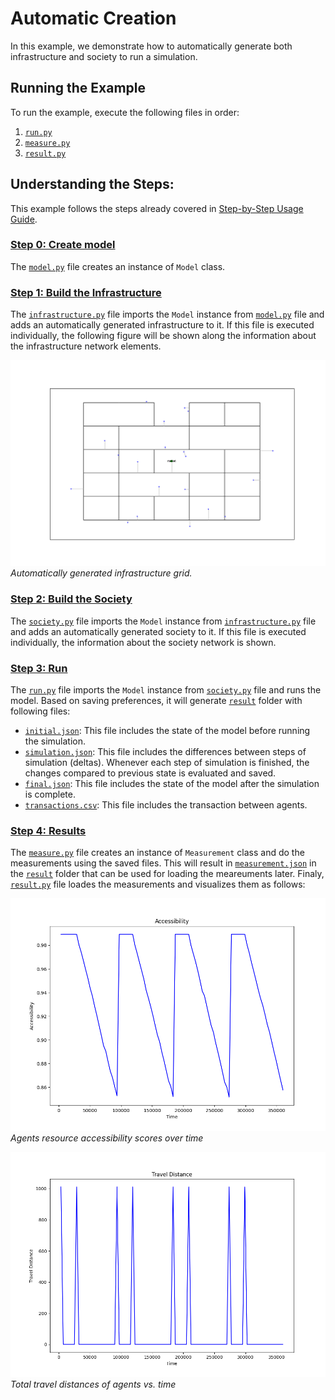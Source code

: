 # Automatic Creation

In this example, we demonstrate how to automatically generate both infrastructure and society to run a simulation.

## Running the Example

To run the example, execute the following files in order:
1. [`run.py`](https://github.com/cmudrc/pied-piper/blob/main/examples/automatic-creation/run.py)
2. [`measure.py`](https://github.com/cmudrc/pied-piper/blob/main/examples/automatic-creation/measure.py)
3. [`result.py`](https://github.com/cmudrc/pied-piper/blob/main/examples/automatic-creation/result.py)

## Understanding the Steps:

This example follows the steps already covered in [Step-by-Step Usage Guide](https://pied-piper.readthedocs.io/latest/step-by-step.html).

### [Step 0: Create model](https://pied-piper.readthedocs.io/latest/step-by-step.html#step-0-create-the-model)

The [`model.py`](https://github.com/cmudrc/pied-piper/blob/main/examples/automatic-creation/model.py) file creates an instance of `Model` class.

### [Step 1: Build the Infrastructure](https://pied-piper.readthedocs.io/latest/step-by-step.html#step-1-build-the-infrastructure)

The [`infrastructure.py`](https://github.com/cmudrc/pied-piper/blob/main/examples/automatic-creation/infrastructure.py) file imports the `Model` instance from [`model.py`](https://github.com/cmudrc/pied-piper/blob/main/examples/automatic-creation/model.py) file and adds an automatically generated infrastructure to it. If this file is executed individually, the following figure will be shown along the information about the infrastructure network elements.

![Infrastructure Creation](https://github.com/cmudrc/pied-piper/blob/main/examples/automatic-creation/infrastructure.png?raw=true)  
*Automatically generated infrastructure grid.*

### [Step 2: Build the Society](https://pied-piper.readthedocs.io/latest/step-by-step.html#step-2-build-the-society)

The [`society.py`](https://github.com/cmudrc/pied-piper/blob/main/examples/automatic-creation/society.py) file imports the `Model` instance from [`infrastructure.py`](https://github.com/cmudrc/pied-piper/blob/main/examples/automatic-creation/infrastructure.py) file and adds an automatically generated society to it. If this file is executed individually, the information about the society network is shown.

### [Step 3: Run](https://pied-piper.readthedocs.io/latest/step-by-step.html#step-3-run)

The [`run.py`](https://github.com/cmudrc/pied-piper/blob/main/examples/automatic-creation/run.py) file imports the `Model` instance from [`society.py`](https://github.com/cmudrc/pied-piper/blob/main/examples/automatic-creation/society.py) file and runs the model. Based on saving preferences, it will generate [`result`](https://github.com/cmudrc/pied-piper/tree/main/examples/automatic-creation/result) folder with following files:
- [`initial.json`](https://github.com/cmudrc/pied-piper/blob/main/examples/automatic-creation/result/initial.json): This file includes the state of the model before running the simulation.
- [`simulation.json`](https://github.com/cmudrc/pied-piper/blob/main/examples/automatic-creation/result/simulation.json): This file includes the differences between steps of simulation (deltas). Whenever each step of simulation is finished, the changes compared to previous state is evaluated and saved.
- [`final.json`](https://github.com/cmudrc/pied-piper/blob/main/examples/automatic-creation/result/final.json): This file includes the state of the model after the simulation is complete.
- [`transactions.csv`](https://github.com/cmudrc/pied-piper/blob/main/examples/automatic-creation/result/transactions.csv): This file includes the transaction between agents. 

### [Step 4: Results](https://pied-piper.readthedocs.io/latest/step-by-step.html#step-4-results)

The [`measure.py`](https://github.com/cmudrc/pied-piper/blob/main/examples/automatic-creation/measure.py) file creates an instance of `Measurement` class and do the measurements using the saved files. This will result in [`measurement.json`](https://github.com/cmudrc/pied-piper/blob/main/examples/automatic-creation/result/measurement.json) in the [`result`](https://github.com/cmudrc/pied-piper/tree/main/examples/automatic-creation/result) folder that can be used for loading the meareuments later.
Finaly, [`result.py`](https://github.com/cmudrc/pied-piper/blob/main/examples/automatic-creation/result.py) file loades the measurements and visualizes them as follows:

![Accessibility](https://github.com/cmudrc/pied-piper/blob/main/examples/automatic-creation/result/accessibility.png?raw=true)  
*Agents resource accessibility scores over time*

![Travel Distance](https://github.com/cmudrc/pied-piper/blob/main/examples/automatic-creation/result/travel_distance.png?raw=true)  
*Total travel distances of agents vs. time*
